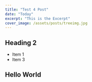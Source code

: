 ```yaml
---
title: "Test 4 Post"
date: "Today"
excerpt: "This is the Excerpt"
cover_image: /assets/posts/treeimg.jpg
---
```


## Heading 2

- Item 1
- Item 3

## Hello World
